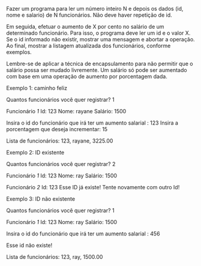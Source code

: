 Fazer um programa para ler um número inteiro N e depois os 
dados (id, nome e salario) de N funcionários. Não deve haver 
repetição de id. 
 
Em seguida, efetuar o aumento de X por cento no salário de 
um determinado funcionário. Para isso, o programa deve ler 
um id e o valor X. Se o id informado não existir, mostrar 
uma mensagem e abortar a operação. Ao final, mostrar a 
listagem atualizada dos funcionários, conforme exemplos.
 
Lembre-se de aplicar a técnica de encapsulamento para não 
permitir que o salário possa ser mudado livremente. Um 
salário só pode ser aumentado com base em uma operação 
de aumento por porcentagem dada.

Exemplo 1: caminho feliz

Quantos funcionários você quer registrar? 1

Funcionário *1*
Id: 123
Nome: rayane
Salário: 1500

Insira o id do funcionário que irá ter um aumento salarial : 123
Insira a porcentagem que deseja incrementar: 15

Lista de funcionários:
123, rayane, 3225.00

Exemplo 2: ID existente 

Quantos funcionários você quer registrar? 2

Funcionário *1*
Id: 123
Nome: ray
Salário: 1500

Funcionário *2*
Id: 123
Esse ID já existe! Tente novamente com outro Id! 

Exemplo 3: ID não existente

Quantos funcionários você quer registrar? 1

Funcionário *1*
Id: 123
Nome: ray
Salário: 1500

Insira o id do funcionário que irá ter um aumento salarial : 456

Esse id não existe!

Lista de funcionários:
123, ray, 1500.00
